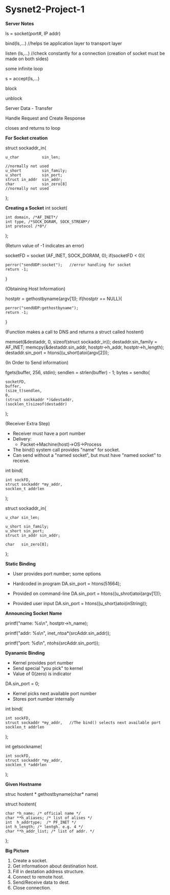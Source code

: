 # Sysnet2-Project-1

**Server Notes** 

ls = socket(port#, IP addr)

bind(ls,...) //helps tie application layer to transport layer

listen (ls,...) //check constantly for a connection (creation of socket must be made on both sides)

some infinite loop

s = accept(ls,...)

block

unblock

Server Data - Transfer

Handle Request and Create Response

closes and returns to loop

**For Socket creation**

struct sockaddr_in{

    u_char          sin_len;

    //normally not used
    u_short         sin_family;
    u_short         sin_port;
    struct in_addr  sin_addr;
    char            sin_zero[8]
    //normally not used

};

**Creating a Socket**
int socket(

    int domain, /*AF_INET*/
    int type, /*SOCK_DGRAM, SOCK_STREAM*/
    int protocol /*0*/

);

(Return value of -1 indicates an error)

socketFD = socket (AF_INET, SOCK_DGRAM, 0);
if(socketFD < 0){

    perror("sendUDP:socket");   //error handling for socket
    return -1;

}

(Obtaining Host Information)

hostptr = gethostbyname(argv[1]);
if(hostptr == NULL){

    perror("sendUDP:gethostbyname");
    return -1;

}

(Function makes a call to DNS and returns a struct called hostent)

memset(&destaddr, 0, sizeof(struct sockaddr_in));
destaddr.sin_family = AF_INET;
memcpy(&destaddr.sin_addr, hostptr->h_addr, hostptr->h_length);
destaddr.sin_port = htons((u_short)atoi(argv[2]));

(In Order to Send information)

fgets(buffer, 256, stdin);
sendlen = strlen(buffer) - 1;
bytes = sendto(

    socketFD,
    buffer,
    (size_t)sendlen,
    0,
    (struct sockkaddr *)&destaddr,
    (socklen_t)sizeof(destaddr)

);

(Receiver Extra Step)

- Receiver must have a port number
- Delivery:
    - Packet->Machine(host)->OS->Process
- The bind() system call provides "name" for socket.
- Can send without a "named socket", but must have "named socket" to receive.

int bind(

    int sockFD,
    struct sockaddr *my_addr,
    socklen_t addrlen

);

struct sockaddr_in{

    u_char sin_len;

    u_short sin_family;
    u_short sin_port;
    struct in_addr sin_addr;

    char   sin_zero[8];

};

**Static Binding**

- User provides port number; some options
- Hardcoded in program
DA.sin_port = htons(51664);
    
- Provided on command-line
DA.sin_port = htons((u_shrot)atoi(argv[1]));
    
- Provided user input
DA.sin_port = htons((u_short)atoi(inString));

**Announcing Socket Name**

printf("name: %s\n", hostptr->h_name);

printf("addr: %s\n", inet_ntoa*(srcAddr.sin_addr));

printf("port: %d\n", ntohs(srcAddr.sin_port));

**Dyanamic Binding**

- Kernel provides port number
- Send special "you pick" to kernel
- Value of 0(zero) is indicator

DA.sin_port = 0;

- Kernel picks next available port number 
- Stores port number internally 

int bind(

    int sockFD,
    struct sockaddr *my_addr,   //The bind() selects next available port 
    socklen_t addrlen

);

int getsockname(

    int sockFD,
    struct sockaddr *my_addr,
    socklen_t *addrlen

);

**Given Hostname**

struc hostent * gethostbyname(char* name)

struct hostent{

    char *h_name; /* official name */
    char **h_aliases; /* list of alises */
    int  h_addrtype;  /* PF_INET */
    int h_length; /* lentgh. e.g. 4 */
    char **h_addr_list; /* list of addr. */

};

**Big Picture**

1. Create a socket.
2. Get informatioon about destination host.
3. Fill in destation address structure.
4. Connect to remote host.
5. Send/Receive data to dest.
6. Close connection.